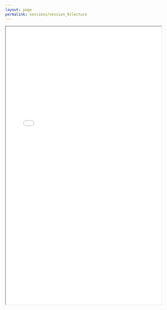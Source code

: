 ```yaml
---
layout: page
permalink: sessions/session_9/lecture
---
```


<!--[Download lecture slides](https://github.com/NCI-ITEB/tumor_epidemiology_approaches_materials/raw/main/lecture_materials/lecture_8/Session_8_lecture-Identifying_cancer_drivers.pdf)-->

<iframe src="lecture_assets/Session_9_Tumor_Evolution.pdf" width="100%" height="900rem" allowfullscreen="true" mozallowfullscreen="true" webkitallowfullscreen="true"></iframe>
